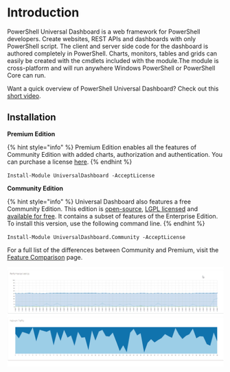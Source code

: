 # Introduction

PowerShell Universal Dashboard is a web framework for PowerShell developers. Create websites, REST APIs and dashboards with only PowerShell script. The client and server side code for the dashboard is authored completely in PowerShell. Charts, monitors, tables and grids can easily be created with the cmdlets included with the module.The module is cross-platform and will run anywhere Windows PowerShell or PowerShell Core can run.

Want a quick overview of PowerShell Universal Dashboard? Check out this [short video](https://youtu.be/_ckxYyDv4cg).

## Installation

**Premium Edition**

{% hint style="info" %}
Premium Edition enables all the features of Community Edition with added charts, authorization and authentication. You can purchase a license [here](https://ironmansoftware.com/collections/powershell/products/powershell-universal-dashboard).
{% endhint %}

`Install-Module UniversalDashboard -AcceptLicense`

**Community Edition**

{% hint style="info" %}
Universal Dashboard also features a free Community Edition. This edition is [open-source](https://github.com/ironmansoftware/universal-dashboard), [LGPL licensed](https://github.com/ironmansoftware/universal-dashboard/blob/master/LICENSE) and [available for free](https://www.powershellgallery.com/packages/UniversalDashboard.Community). It contains a subset of features of the Enterprise Edition. To install this version, use the following command line.
{% endhint %}

`Install-Module UniversalDashboard.Community -AcceptLicense`

For a full list of the differences between Community and Premium, visit the [Feature Comparison](feature-comparison.md) page.

![Live data from InfluxDB shown in Universal Dashboard](.gitbook/assets/influxdb.gif)
